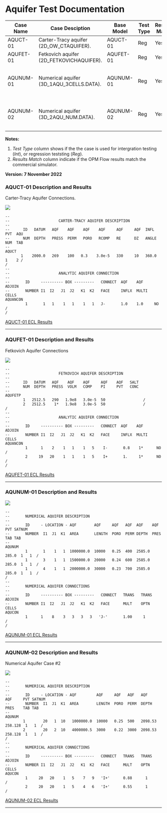 # Aquifer Test Documentation

Case Name  | Case Desciption                                  | Base Model | Test<br />Type | Results<br />Match | Comments |
---------  | -----------------------------                    | ---------- | ---- | ------- | ------------------------------------- |
AQUCT-01   | Carter-Tracy aquifer (2D_OW_CTAQUIFER).          | AQUCT-01   | Reg  | Yes     | Perfect match.
AQUFET-01  | Fetkovich aquifer (2D_FETKOVICHAQUIFER).         | AQUFET-01  | Reg  | Yes     | Perfect match.
AQUNUM-01  | Numerical aquifer (3D_1AQU_3CELLS.DATA).         | AQUNUM-01  | Reg  | Yes     | Good match, differences due to time step size.
AQUNUM-02  | Numerical aquifer (3D_2AQU_NUM.DATA).            | AQUNUM-02  | Reg  | Yes     | Very good match, differences due to time step size.

**Notes:** 

1. _Test Type_ column shows if the the case is used for intergration testing (_Int_), or regression teststing (_Reg_).
2. _Results Match_ column indicate if the OPM Flow results match the commercial simulator.


**Version: 7 November 2022**
    
### AQUCT-01 Description and Results

Carter-Tracy Aquifer Connections.

![](plots/aquct-01-model.jpg)
``` 
--                                                                              
--                      CARTER-TRACY AQUIFER DESCRIPTION                            
--                                                                              
--      ID   DATUM   AQF    AQF    AQF    AQF     AQF     AQF  INFL   PVT  AQU
--      NUM  DEPTH   PRESS  PERM   PORO   RCOMP   RE      DZ   ANGLE  NUM  TAB
--                                                    
AQUCT
       1    2000.0   269    100   0.3    3.0e-5   330     10   360.0   1    2 /
/
--                                                                              
--                      ANALYTIC AQUIFER CONNECTION                            
--                                                                              
--       ID     ---------- BOX ---------   CONNECT  AQF    AQF     ADJOIN         
--       NUMBER I1  I2   J1  J2   K1  K2   FACE     INFLX  MULTI   CELLS                                                                                            
AQUANCON
         1       1   1    1   1    1   1   J-       1.0    1.0     NO /
/
``` 

[AQUCT-01 ECL Results](plots/AQUCT-01-ECL.md)  

---

### AQUFET-01 Description and Results

Fetkovich Aquifer Connections

![](plots/aqufet-01-model.jpg)

```
--                                                                              
--                      FETKOVICH AQUIFER DESCRIPTION                            
--                                                                              
--      ID   DATUM   AQF    AQF    AQF     AQF    AQF   SALT
--      NUM  DEPTH   PRESS  VOLM   COMP    PI     PVT   CONC
--                                                    
AQUFETP
        1   2512.5   290   1.9e8   3.0e-5  50                 /
        2   2512.5    1*   1.9e8   3.0e-5  50                 /
/
--                                                                              
--                      ANALYTIC AQUIFER CONNECTION                            
--                                                                              
--       ID     ---------- BOX ---------   CONNECT  AQF    AQF     ADJOIN         
--       NUMBER I1  I2   J1  J2   K1  K2   FACE     INFLX  MULTI   CELLS                                                                                            
AQUANCON
         1      1    2    1   1    1   5    I-       0.8    1*      NO  /
         2     19   20    1   1    1   5    I+       1.     1*      NO /
/
```

[AQUFET-01 ECL Results](plots/AQUFET-01-ECL.md) 

---

### AQUNUM-01 Description and Results

![](plots/aqunum-01-model.jpg)

```
--                                                                              
--       NUMERICAL AQUIFER DESCRIPTION                            
--                                                                              
--       ID     - LOCATION - AQF        AQF     AQF   AQF  AQF    AQF   PVT SATNUM       
--       NUMBER  I1  J1  K1  AREA       LENGTH  PORO  PERM DEPTH  PRES  TAB TAB          
--                                                                                 
AQUNUM
         1       1    1   1  1000000.0  10000   0.25  400  2585.0 285.0	 1   1  / 
         1       3    1   1  1500000.0  20000   0.24  600  2585.0 285.0	 1   1  / 
         1       4    1   1  2000000.0  30000   0.23  700  2585.0 285.0	 1   1  / 
/
--                                                                              
--       NUMERICAL AQUIFER CONNECTIONS                           
--                                                                              
--       ID     ---------- BOX ---------   CONNECT   TRANS   TRANS   ADJOIN            
--       NUMBER I1  I2   J1  J2   K1  K2   FACE      MULT    OPTN    CELLS                                                                                   
AQUCON
         1      1    8    3   3   3   3   'J-'       1.00     1             /
/ 
```
[AQUNUM-01 ECL Results](plots/AQUNUM-01-ECL.md) 

---

### AQUNUM-02 Description and Results

Numerical Aquifer Case #2

![](plots/aqunum-02-model.jpg)

```
--                                                                              
--       NUMERICAL AQUIFER DESCRIPTION                            
--                                                                              
--       ID     - LOCATION - AQF         AQF     AQF   AQF   AQF      AQF     PVT SATNUM       
--       NUMBER  I1  J1  K1  AREA        LENGTH  PORO  PERM  DEPTH    PRES    TAB TAB          
--                                                                                 
AQUNUM
        1        20   1  10   1000000.0  10000   0.25  500   2098.53  258.128  1   1  / 
        2        20   2  10   4000000.5  3000    0.22  3000  2098.53  258.128  1   1  / 
/
--                                                                              
--       NUMERICAL AQUIFER CONNECTIONS                           
--                                                                              
--       ID     ---------- BOX ---------   CONNECT   TRANS   TRANS   ADJOIN            
--       NUMBER I1  I2   J1  J2   K1  K2   FACE      MULT    OPTN    CELLS                                                                                   
AQUCON
         1     20   20    1   5    7   9   'I+'      0.88      1          /
         2     20   20    1   5    4   6   'I+'      0.55      1          /

```

[AQUNUM-02 ECL Results](plots/AQUNUM-02-ECL.md) 
   
---                                              